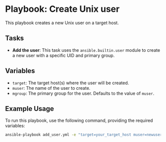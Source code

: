 # Playbook: Create Unix user

This playbook creates a new Unix user on a target host.

## Tasks

- **Add the user**: This task uses the `ansible.builtin.user` module to create a new user with a specific UID and primary group.

## Variables

- `target`: The target host(s) where the user will be created.
- `muser`: The name of the user to create.
- `mgroup`: The primary group for the user. Defaults to the value of `muser`.

## Example Usage

To run this playbook, use the following command, providing the required variables:

```bash
ansible-playbook add_user.yml -e "target=your_target_host muser=newuser"
```
